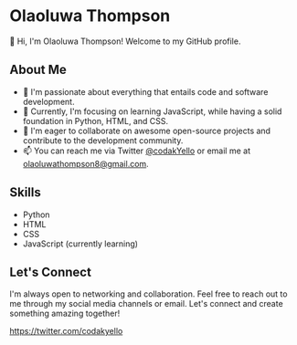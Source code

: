 # Olaoluwa Thompson

👋 Hi, I'm Olaoluwa Thompson! Welcome to my GitHub profile.

## About Me

- 👀 I'm passionate about everything that entails code and software development.
- 🌱 Currently, I'm focusing on learning JavaScript, while having a solid foundation in Python, HTML, and CSS.
- 💞️ I'm eager to collaborate on awesome open-source projects and contribute to the development community.
- 📫 You can reach me via Twitter [@codakYello](https://twitter.com/codakYello) or email me at [olaoluwathompson8@gmail.com](mailto:olaoluwathompson8@gmail.com).

## Skills

- Python
- HTML
- CSS
- JavaScript (currently learning)

## Let's Connect

I'm always open to networking and collaboration. Feel free to reach out to me through my social media channels or email. Let's connect and create something amazing together!

https://twitter.com/codakyello
